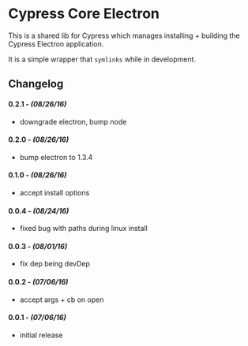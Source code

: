 # Cypress Core Electron

This is a shared lib for Cypress which manages installing + building the Cypress Electron application.

It is a simple wrapper that `symlinks` while in development.

## Changelog

#### 0.2.1 - *(08/26/16)*
- downgrade electron, bump node

#### 0.2.0 - *(08/26/16)*
- bump electron to 1.3.4

#### 0.1.0 - *(08/26/16)*
- accept install options

#### 0.0.4 - *(08/24/16)*
- fixed bug with paths during linux install

#### 0.0.3 - *(08/01/16)*
- fix dep being devDep

#### 0.0.2 - *(07/06/16)*
- accept args + cb on open

#### 0.0.1 - *(07/06/16)*
- initial release
